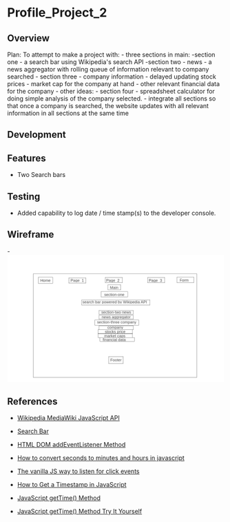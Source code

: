 # Profile_Project_2
## Overview
Plan: To attempt to make a project with:
    - three sections in main:
        -section one
            - a search bar using Wikipedia's search API
        -section two
            - news
                - a news aggregator with rolling queue of information relevant to company searched
        - section three
            - company information
                - delayed updating stock prices
                - market cap for the company at hand
                - other relevant financial data for the company
    - other ideas:
        - section four
            - spreadsheet calculator for doing simple analysis of the company selected.
        - integrate all sections so that once a company is searched, the website updates with all relevant information in all sections at the same time

## Development

## Features

- Two Search bars

## Testing

- Added capability to log date / time stamp(s) to the developer console.

## Wireframe

-![wireframe homepage](assets/images/homepage_wireframe.png)

## References

- [Wikipedia MediaWiki JavaScript API](https://www.mediawiki.org/wiki/API:Search#JavaScript)

- [Search Bar](https://www.w3schools.com/howto/howto_css_searchbar.asp)

- [HTML DOM addEventListener Method](https://www.w3schools.com/jsref/met_element_addeventlistener.asp)

- [How to convert seconds to minutes and hours in javascript](https://stackoverflow.com/questions/37096367/how-to-convert-seconds-to-minutes-and-hours-in-javascript)

- [The vanilla JS way to listen for click events](https://gomakethings.com/listening-for-click-events-with-vanilla-javascript/#the-vanilla-js-way-to-listen-for-click-events)

- [How to Get a Timestamp in JavaScript](https://www.w3docs.com/snippets/javascript/how-to-get-a-timestamp-in-javascript.html)

- [JavaScript getTime() Method](https://www.w3schools.com/jsref/jsref_gettime.asp)

- [JavaScript getTime() Method Try It Yourself](https://www.w3schools.com/jsref/tryit.asp?filename=tryjsref_gettime)

